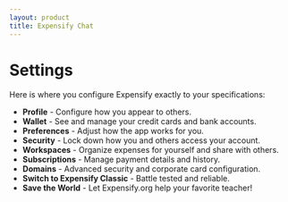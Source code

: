 ```yaml
---
layout: product
title: Expensify Chat
---
```


# Settings

Here is where you configure Expensify exactly to your specifications:

- **Profile** - Configure how you appear to others.
- **Wallet** - See and manage your credit cards and bank accounts.
- **Preferences** - Adjust how the app works for you.
- **Security** - Lock down how you and others access your account.
- **Workspaces** - Organize expenses for yourself and share with others.
- **Subscriptions** - Manage payment details and history.
- **Domains** - Advanced security and corporate card configuration.
- **Switch to Expensify Classic** - Battle tested and reliable.
- **Save the World** - Let Expensify.org help your favorite teacher!
